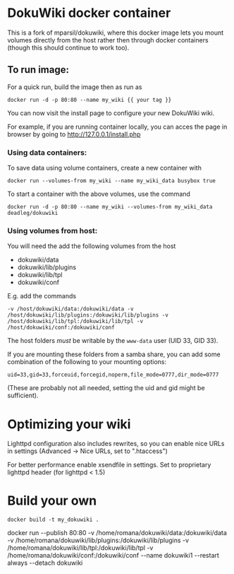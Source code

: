 # DokuWiki docker container

This is a fork of mparsil/dokuwiki, where this docker image lets you mount volumes directly from the host rather then through docker containers (though this should continue to work too).

## To run image:

For a quick run, build the image then as run as

    docker run -d -p 80:80 --name my_wiki {{ your tag }}

You can now visit the install page to configure your new DokuWiki wiki.

For example, if you are running container locally, you can acces the page 
in browser by going to http://127.0.0.1/install.php

### Using data containers:

To save data using volume containers, create a new container with

    docker run --volumes-from my_wiki --name my_wiki_data busybox true

To start a container with the above volumes, use the command

    docker run -d -p 80:80 --name my_wiki --volumes-from my_wiki_data deadleg/dokuwiki

### Using volumes from host:

You will need the add the following volumes from the host

* dokuwiki/data
* dokuwiki/lib/plugins
* dokuwiki/lib/tpl
* dokuwiki/conf

E.g. add the commands

    -v /host/dokuwiki/data:/dokuwiki/data -v /host/dokuwiki/lib/plugins:/dokuwiki/lib/plugins -v /host/dokuwiki/lib/tpl:/dokuwiki/lib/tpl -v /host/dokuwiki/conf:/dokuwiki/conf

The host folders _must_ be writable by the `www-data` user (UID 33, GID 33).

If you are mounting these folders from a samba share, you can add some combination of the following to your mounting options:

    uid=33,gid=33,forceuid,forcegid,noperm,file_mode=0777,dir_mode=0777
    
(These are probably not all needed, setting the uid and gid might be sufficient).

# Optimizing your wiki

Lighttpd configuration also includes rewrites, so you can enable 
nice URLs in settings (Advanced -> Nice URLs, set to ".htaccess")

For better performance enable xsendfile in settings.
Set to proprietary lighttpd header (for lighttpd < 1.5)

# Build your own

	docker build -t my_dokuwiki .
docker run --publish 80:80 -v /home/romana/dokuwiki/data:/dokuwiki/data -v /home/romana/dokuwiki/lib/plugins:/dokuwiki/lib/plugins -v /home/romana/dokuwiki/lib/tpl:/dokuwiki/lib/tpl -v /home/romana/dokuwiki/conf:/dokuwiki/conf --name dokuwiki1 --restart always --detach dokuwiki
